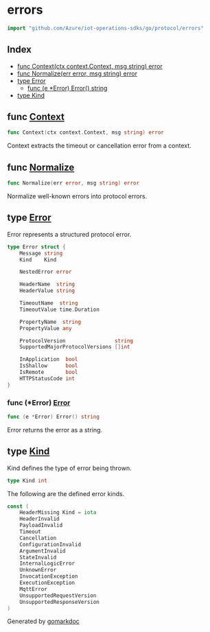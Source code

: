 <!-- Code generated by gomarkdoc. DO NOT EDIT -->

# errors

```go
import "github.com/Azure/iot-operations-sdks/go/protocol/errors"
```

## Index

- [func Context\(ctx context.Context, msg string\) error](<#Context>)
- [func Normalize\(err error, msg string\) error](<#Normalize>)
- [type Error](<#Error>)
  - [func \(e \*Error\) Error\(\) string](<#Error.Error>)
- [type Kind](<#Kind>)


<a name="Context"></a>
## func [Context](<https://github.com/Azure/iot-operations-sdks/blob/main/go/protocol/errors/util.go#L42>)

```go
func Context(ctx context.Context, msg string) error
```

Context extracts the timeout or cancellation error from a context.

<a name="Normalize"></a>
## func [Normalize](<https://github.com/Azure/iot-operations-sdks/blob/main/go/protocol/errors/util.go#L11>)

```go
func Normalize(err error, msg string) error
```

Normalize well\-known errors into protocol errors.

<a name="Error"></a>
## type [Error](<https://github.com/Azure/iot-operations-sdks/blob/main/go/protocol/errors/errors.go#L7-L32>)

Error represents a structured protocol error.

```go
type Error struct {
    Message string
    Kind    Kind

    NestedError error

    HeaderName  string
    HeaderValue string

    TimeoutName  string
    TimeoutValue time.Duration

    PropertyName  string
    PropertyValue any

    ProtocolVersion                string
    SupportedMajorProtocolVersions []int

    InApplication  bool
    IsShallow      bool
    IsRemote       bool
    HTTPStatusCode int
}
```

<a name="Error.Error"></a>
### func \(\*Error\) [Error](<https://github.com/Azure/iot-operations-sdks/blob/main/go/protocol/errors/errors.go#L58>)

```go
func (e *Error) Error() string
```

Error returns the error as a string.

<a name="Kind"></a>
## type [Kind](<https://github.com/Azure/iot-operations-sdks/blob/main/go/protocol/errors/errors.go#L35>)

Kind defines the type of error being thrown.

```go
type Kind int
```

<a name="HeaderMissing"></a>The following are the defined error kinds.

```go
const (
    HeaderMissing Kind = iota
    HeaderInvalid
    PayloadInvalid
    Timeout
    Cancellation
    ConfigurationInvalid
    ArgumentInvalid
    StateInvalid
    InternalLogicError
    UnknownError
    InvocationException
    ExecutionException
    MqttError
    UnsupportedRequestVersion
    UnsupportedResponseVersion
)
```

Generated by [gomarkdoc](<https://github.com/princjef/gomarkdoc>)
